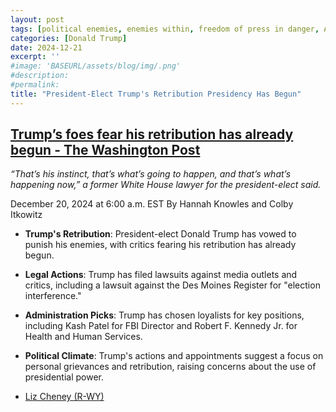 ```yaml
---
layout: post
tags: [political enemies, enemies within, freedom of press in danger, America foundation at risk, democracy at risk, autocracy, politics]
categories: [Donald Trump]
date: 2024-12-21
excerpt: ''
#image: 'BASEURL/assets/blog/img/.png'
#description:
#permalink:
title: "President-Elect Trump's Retribution Presidency Has Begun"
---
```



## [Trump’s foes fear his retribution has already begun - The Washington Post](https://www.washingtonpost.com/politics/2024/12/20/trump-retribution-cheney-lawsuits/)

*“That’s his instinct, that’s what’s going to happen, and that’s what’s happening now,” a former White House lawyer for the president-elect said.*

December 20, 2024 at 6:00 a.m. EST
By Hannah Knowles and Colby Itkowitz

- **Trump's Retribution**: President-elect Donald Trump has vowed to punish his enemies, with critics fearing his retribution has already begun.
- **Legal Actions**: Trump has filed lawsuits against media outlets and critics, including a lawsuit against the Des Moines Register for "election interference."
- **Administration Picks**: Trump has chosen loyalists for key positions, including Kash Patel for FBI Director and Robert F. Kennedy Jr. for Health and Human Services.
- **Political Climate**: Trump's actions and appointments suggest a focus on personal grievances and retribution, raising concerns about the use of presidential power.

- [Liz Cheney (R-WY)](https://www.congress.gov/member/liz-cheney/C001109)


